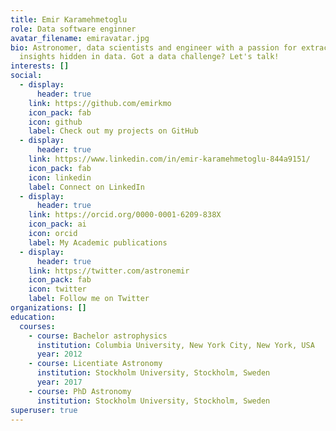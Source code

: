 ```yaml
---
title: Emir Karamehmetoglu
role: Data software enginner
avatar_filename: emiravatar.jpg
bio: Astronomer, data scientists and engineer with a passion for extracting
  insights hidden in data. Got a data challenge? Let's talk!
interests: []
social:
  - display:
      header: true
    link: https://github.com/emirkmo
    icon_pack: fab
    icon: github
    label: Check out my projects on GitHub
  - display:
      header: true
    link: https://www.linkedin.com/in/emir-karamehmetoglu-844a9151/
    icon_pack: fab
    icon: linkedin
    label: Connect on LinkedIn
  - display:
      header: true
    link: https://orcid.org/0000-0001-6209-838X
    icon_pack: ai
    icon: orcid
    label: My Academic publications
  - display:
      header: true
    link: https://twitter.com/astronemir
    icon_pack: fab
    icon: twitter
    label: Follow me on Twitter
organizations: []
education:
  courses:
    - course: Bachelor astrophysics
      institution: Columbia University, New York City, New York, USA
      year: 2012
    - course: Licentiate Astronomy
      institution: Stockholm University, Stockholm, Sweden
      year: 2017
    - course: PhD Astronomy
      institution: Stockholm University, Stockholm, Sweden
superuser: true
---
```

